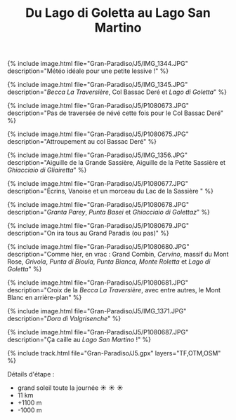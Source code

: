 ﻿---
title: "Du Lago di Goletta au Lago San Martino"
permalink: /Gran-Paradiso/J5/
sidebar:
  nav: "gran_paradiso"
enable_tracks: true
---

{% include image.html file="Gran-Paradiso/J5/IMG_1344.JPG" description="Météo idéale pour une petite lessive !" %}

{% include image.html file="Gran-Paradiso/J5/IMG_1345.JPG" description="*Becca La Traversière*, Col Bassac Deré et *Lago di Goletta*" %}

{% include image.html file="Gran-Paradiso/J5/P1080673.JPG" description="Pas de traversée de névé cette fois pour le Col Bassac Deré" %}

{% include image.html file="Gran-Paradiso/J5/P1080675.JPG" description="Attroupement au col Bassac Deré" %}

{% include image.html file="Gran-Paradiso/J5/IMG_1356.JPG" description="Aiguille de la Grande Sassière, Aiguille de la Petite Sassière et *Ghiacciaio di Gliairetta*" %}

{% include image.html file="Gran-Paradiso/J5/P1080677.JPG" description="Écrins, Vanoise et un morceau du Lac de la Sassière " %}

{% include image.html file="Gran-Paradiso/J5/P1080678.JPG" description="*Granta Parey*, *Punta Basei* et *Ghiacciaio di Golettaz*" %}

{% include image.html file="Gran-Paradiso/J5/P1080679.JPG" description="On ira tous au Grand Paradis (ou pas)" %}

{% include image.html file="Gran-Paradiso/J5/P1080680.JPG" description="Comme hier, en vrac : Grand Combin, *Cervino*, massif du Mont Rose, *Grivola*, *Punta di Bioula*, *Punta Bianca*, *Monte Roletta* et *Lago di Goletta*" %}

{% include image.html file="Gran-Paradiso/J5/P1080681.JPG" description="Croix de la *Becca La Traversière*, avec entre autres, le Mont Blanc en arrière-plan" %}

{% include image.html file="Gran-Paradiso/J5/IMG_1371.JPG" description="*Dora di Valgrisenche*" %}

{% include image.html file="Gran-Paradiso/J5/P1080687.JPG" description="Ça caille au *Lago San Martino* !" %}

{% include track.html file="Gran-Paradiso/J5.gpx" layers="TF,OTM,OSM" %}

Détails d'étape :
* grand soleil toute la journée :sunny: :sunny: :sunny:
* 11 km
* +1100 m
* -1000 m
